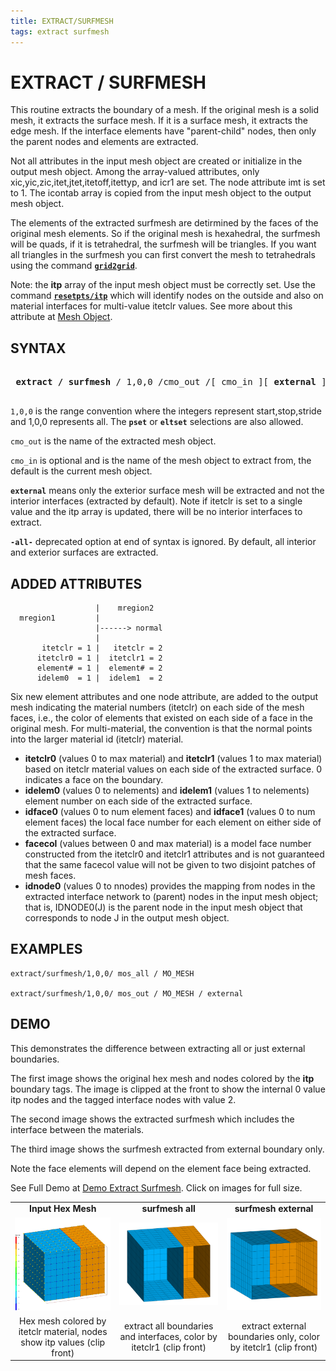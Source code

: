 ```yaml
---
title: EXTRACT/SURFMESH
tags: extract surfmesh 
---
```


# EXTRACT / SURFMESH


  This routine extracts the boundary of a mesh. If the original mesh
  is a solid mesh, it extracts the surface mesh. If it is a surface
  mesh, it extracts the edge mesh. If the interface elements have
  "parent-child" nodes, then only the parent nodes and elements are
  extracted. 

Not all attributes in the input mesh object are created
  or initialize in the output mesh object. Among the array-valued
  attributes, only xic,yic,zic,itet,jtet,itetoff,itettyp, and icr1
  are set. The node attribute imt is set to 1. The icontab array is copied from the
  input mesh object to the output mesh object.

The elements of the extracted surfmesh are detirmined by the faces of the original mesh elements. So if the original mesh is hexahedral, the surfmesh will be quads, if it is tetrahedral, the surfmesh will be triangles. If you want all triangles in the surfmesh you can first convert the mesh to tetrahedrals using the command [**`grid2grid`**](../GRID2GRID.md).


Note:  the **itp** array of the input mesh object must be correctly set. 
  Use the command [**`resetpts/itp`**](../RESETPTS.md) which will identify nodes on the outside and also on material interfaces for multi-value itetclr values. 
See more about this attribute at [Mesh Object](../meshobject.md).

 

## SYNTAX

<pre>

 <b>extract / surfmesh</b> / 1,0,0 /cmo_out /[ cmo_in ][ <b>external</b> ]

</pre>

`1,0,0` is the range convention where the integers represent start,stop,stride and 1,0,0 represents all. The **`pset`** or **`eltset`** selections are also allowed.

`cmo_out` is the name of the extracted mesh object.

`cmo_in` is optional and is the name of the mesh object to extract from, the default is the current mesh object.

**`external`** means only the exterior surface mesh will be extracted and not the interior interfaces (extracted by default).
Note if itetclr is set to a single value and the itp array is updated, there will be no interior interfaces to extract.

**`-all-`** deprecated option at end of syntax is ignored. By default, all interior and exterior surfaces are extracted.
 

## ADDED ATTRIBUTES


```
                   |    mregion2
  mregion1         | 
                   |------> normal 
                   | 
       itetclr = 1 |   itetclr = 2
      itetclr0 = 1 |  itetclr1 = 2
      element# = 1 |  element# = 2
      idelem0  = 1 |  idelem1  = 2

```

 Six new element attributes and one node attribute, are added to the output mesh
  indicating the material numbers (itetclr) on each side of the mesh
  faces, i.e., the color of elements that existed on each side of a
  face in the original mesh.  For multi-material, the convention is that the normal points
  into the larger material id (itetclr) material.

* **itetclr0** (values 0 to max material) and **itetclr1** (values 1 to max material) based on itetclr material values on each side of the extracted surface. 0 indicates a face on the boundary.
* **idelem0** (values 0 to nelements) and **idelem1** (values 1 to nelements)  element number on each side of the extracted surface.  
* **idface0** (values 0 to num element faces) and **idface1** (values 0 to num element faces)  the local face number for each element on either side of the extracted surface. 
* **facecol** (values between 0 and max material) is a model face number constructed from the itetclr0 and itetclr1 attributes and is not guaranteed that the same facecol value will not be given to two disjoint patches of mesh faces.  
* **idnode0** (values 0 to nnodes) provides the mapping from nodes in the extracted interface network to (parent) nodes in the input mesh object; that is, IDNODE0(J) is
   the parent node in the input mesh object that corresponds to node J in the output mesh object. 


## EXAMPLES
```
extract/surfmesh/1,0,0/ mos_all / MO_MESH

extract/surfmesh/1,0,0/ mos_out / MO_MESH / external

```

## DEMO

This demonstrates the difference between extracting all or just external boundaries. 

The first image shows the original hex mesh and nodes colored by the **itp** boundary tags. The image is clipped at the front to show the internal 0 value itp nodes and the tagged interface nodes with value 2. 

The second image shows the extracted surfmesh which includes the interface between the materials. 

The third image shows the surfmesh extracted from external boundary only.

Note the face elements will depend on the element face being extracted.

See Full Demo at [Demo Extract Surfmesh](../../demos/main_extract_surfmesh.md). 
Click on images for full size.


|  |  |   | 
| :---: | :---: | :---:  | 
|  **Input Hex Mesh** |  **surfmesh all** |  **surfmesh external**  | 
| <a href="../../demos/output/box_hex_itp_clip.png"> <img width="300" src="../../demos/output/box_hex_itp_clip.png"></a> | <a href="../../demos/output/box_surfmesh_all.png"> <img width="300" src="../../demos/output/box_surfmesh_all.png"></a> | <a href="../../demos/output/box_quad_external.png"><img width="300" src="../../demos/output/box_quad_external.png"></a> |  
| Hex mesh colored by itetclr material, nodes show itp values (clip front)|  extract all boundaries and interfaces, color by itetclr1 (clip front) |  extract external boundaries only, color by itetclr1 (clip front) |  

